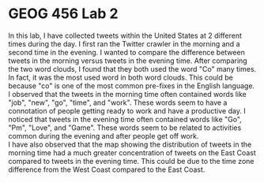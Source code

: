 # GEOG 456 Lab 2

In this lab, I have collected tweets within the United States at 2 different times during the day. I first ran the Twitter crawler in the morning and a second time in the evening. I wanted to compare the difference between tweets in the morning versus tweets in the evening time. After comparing the two word clouds, I found that they both used the word "Co" many times. In fact, it was the most used word in both word clouds. This could be because "co" is one of the most common pre-fixes in the English language. I observed that the tweets in the morning time often contained words like "job", "new", "go", "time", and "work". These words seem to have a connotation of people getting ready to work and have a productive day. I noticed that tweets in the evening time often contained words like "Go", "Pm", "Love", and "Game". These words seem to be related to activities common during the evening and after people get off work.  
I have also observed that the map showing the distribution of tweets in the morning time had a much greater concentration of tweets on the East Coast compared to tweets in the evening time. This could be due to the time zone difference from the West Coast compared to the East Coast.
